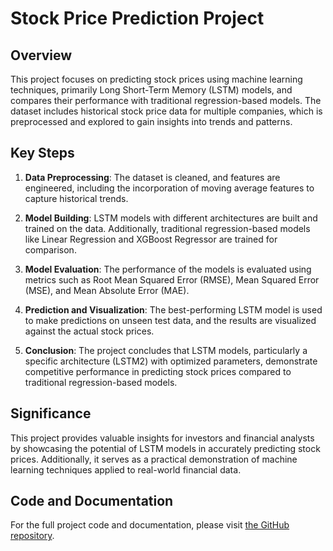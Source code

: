 # Stock Price Prediction Project

## Overview

This project focuses on predicting stock prices using machine learning techniques, primarily Long Short-Term Memory (LSTM) models, and compares their performance with traditional regression-based models. The dataset includes historical stock price data for multiple companies, which is preprocessed and explored to gain insights into trends and patterns.

## Key Steps

1. **Data Preprocessing**: The dataset is cleaned, and features are engineered, including the incorporation of moving average features to capture historical trends.

2. **Model Building**: LSTM models with different architectures are built and trained on the data. Additionally, traditional regression-based models like Linear Regression and XGBoost Regressor are trained for comparison.

3. **Model Evaluation**: The performance of the models is evaluated using metrics such as Root Mean Squared Error (RMSE), Mean Squared Error (MSE), and Mean Absolute Error (MAE).

4. **Prediction and Visualization**: The best-performing LSTM model is used to make predictions on unseen test data, and the results are visualized against the actual stock prices.

5. **Conclusion**: The project concludes that LSTM models, particularly a specific architecture (LSTM2) with optimized parameters, demonstrate competitive performance in predicting stock prices compared to traditional regression-based models.

## Significance

This project provides valuable insights for investors and financial analysts by showcasing the potential of LSTM models in accurately predicting stock prices. Additionally, it serves as a practical demonstration of machine learning techniques applied to real-world financial data.

## Code and Documentation

For the full project code and documentation, please visit [the GitHub repository](https://github.com/Toldblog/StockPrice_Prediction).

